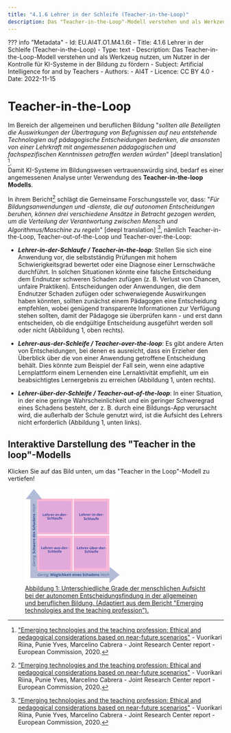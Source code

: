 ```yaml
---
title: "4.1.6 Lehrer in der Schleife (Teacher-in-the-Loop)"
description: Das "Teacher-in-the-Loop"-Modell verstehen und als Werkzeug nutzen, um "Nutzer in der Kontrolle" für KI-Systeme in der Bildung zu fördern
---
```

??? info "Metadata"
    - Id: EU.AI4T.O1.M4.1.6t
    - Title: 4.1.6 Lehrer in der Schleife (Teacher-in-the-Loop)
    - Type: text
    - Description: Das Teacher-in-the-Loop-Modell verstehen und als Werkzeug nutzen, um Nutzer in der Kontrolle für KI-Systeme in der Bildung zu fördern
    - Subject: Artificial Intelligence for and by Teachers
    - Authors:
        - AI4T 
    - Licence: CC BY 4.0
    - Date: 2022-11-15

# Teacher-in-the-Loop

Im Bereich der allgemeinen und beruflichen Bildung "*sollten alle Beteiligten die Auswirkungen der Übertragung von Befugnissen auf neu entstehende Technologien auf pädagogische Entscheidungen bedenken, die ansonsten von einer Lehrkraft mit angemessenen pädagogischen und fachspezifischen Kenntnissen getroffen werden würden*" [deepl translation] [^1].  
Damit KI-Systeme im Bildungswesen vertrauenswürdig sind, bedarf es einer angemessenen Analyse unter Verwendung des **Teacher-in-the-loop Modells**.

In ihrem Bericht[^1] schlägt die Gemeinsame Forschungsstelle vor, dass: "*Für Bildungsanwendungen und -dienste, die auf autonomen Entscheidungen beruhen, können drei verschiedene Ansätze in Betracht gezogen werden, um die Verteilung der Verantwortung zwischen Mensch und Algorithmus/Maschine zu regeln*" [deepl translation] [^1], nämlich Teacher-in-the-Loop, Teacher-out-of-the-Loop und Teacher-over-the-Loop:  

- ***Lehrer-in-der-Schlaufe / Teacher-in-the-loop***: Stellen Sie sich eine Anwendung vor, die selbstständig Prüfungen mit hohem Schwierigkeitsgrad bewertet oder eine Diagnose einer Lernschwäche durchführt. In solchen Situationen könnte eine falsche Entscheidung dem Endnutzer schweren Schaden zufügen (z. B. Verlust von Chancen, unfaire Praktiken). Entscheidungen oder Anwendungen, die dem Endnutzer Schaden zufügen oder schwerwiegende Auswirkungen haben könnten, sollten zunächst einem Pädagogen eine Entscheidung empfehlen, wobei genügend transparente Informationen zur Verfügung stehen sollten, damit der Pädagoge sie überprüfen kann - und erst dann entscheiden, ob die endgültige Entscheidung ausgeführt werden soll oder nicht (Abbildung 1, oben rechts).

- ***Lehrer-aus-der-Schleife / Teacher-over-the-loop***: Es gibt andere Arten von Entscheidungen, bei denen es ausreicht, dass ein Erzieher den Überblick über die von einer Anwendung getroffene Entscheidung behält. Dies könnte zum Beispiel der Fall sein, wenn eine adaptive Lernplattform einem Lernenden eine Lernaktivität empfiehlt, um ein beabsichtigtes Lernergebnis zu erreichen (Abbildung 1, unten rechts).

- ***Lehrer-über-der-Schleife / Teacher-out-of-the-loop***: In einer Situation, in der eine geringe Wahrscheinlichkeit und ein geringer Schweregrad eines Schadens besteht, der z. B. durch eine Bildungs-App verursacht wird, die außerhalb der Schule genutzt wird, ist die Aufsicht des Lehrers nicht erforderlich (Abbildung 1, unten links).

## Interaktive Darstellung des "Teacher in the loop"-Modells
Klicken Sie auf das Bild unten, um das "Teacher in the Loop"-Modell zu vertiefen!

<a href="https://view.genial.ly/63c54b6349a00a0018bbb3b7" target="_blank">
<figure>
  <img src="Images/Teacher-in-the-loop-de.png" alt="Teacher in the Loop Model representation" />
  <figcaption>Abbildung 1: Unterschiedliche Grade der menschlichen Aufsicht bei der autonomen Entscheidungsfindung in der allgemeinen und beruflichen Bildung. (Adaptiert aus dem Bericht "Emerging technologies and the teaching profession").</figcaption>
</figure></a>  

[^1]: ["Emerging technologies and the teaching profession: Ethical and pedagogical considerations based on near-future scenarios"](https://publications.jrc.ec.europa.eu/repository/handle/JRC120183) - Vuorikari Riina, Punie Yves, Marcelino Cabrera - Joint Research Center report - European Commission, 2020.
